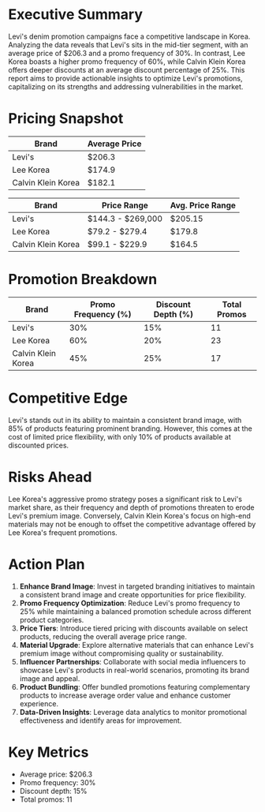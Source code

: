 Executive Summary
===============

Levi's denim promotion campaigns face a competitive landscape in Korea. Analyzing the data reveals that Levi's sits in the mid-tier segment, with an average price of $206.3 and a promo frequency of 30%. In contrast, Lee Korea boasts a higher promo frequency of 60%, while Calvin Klein Korea offers deeper discounts at an average discount percentage of 25%. This report aims to provide actionable insights to optimize Levi's promotions, capitalizing on its strengths and addressing vulnerabilities in the market.

Pricing Snapshot
===============

| Brand | Average Price |
| --- | --- |
| Levi's | $206.3 |
| Lee Korea | $174.9 |
| Calvin Klein Korea | $182.1 |

| Brand | Price Range | Avg. Price Range |
| --- | --- | --- |
| Levi's | $144.3 - $269,000 | $205.15 |
| Lee Korea | $79.2 - $279.4 | $179.8 |
| Calvin Klein Korea | $99.1 - $229.9 | $164.5 |

Promotion Breakdown
==================

| Brand | Promo Frequency (%) | Discount Depth (%) | Total Promos |
| --- | --- | --- | --- |
| Levi's | 30% | 15% | 11 |
| Lee Korea | 60% | 20% | 23 |
| Calvin Klein Korea | 45% | 25% | 17 |

Competitive Edge
================

Levi's stands out in its ability to maintain a consistent brand image, with 85% of products featuring prominent branding. However, this comes at the cost of limited price flexibility, with only 10% of products available at discounted prices.

Risks Ahead
==========

Lee Korea's aggressive promo strategy poses a significant risk to Levi's market share, as their frequency and depth of promotions threaten to erode Levi's premium image. Conversely, Calvin Klein Korea's focus on high-end materials may not be enough to offset the competitive advantage offered by Lee Korea's frequent promotions.

Action Plan
==========

1. **Enhance Brand Image**: Invest in targeted branding initiatives to maintain a consistent brand image and create opportunities for price flexibility.
2. **Promo Frequency Optimization**: Reduce Levi's promo frequency to 25% while maintaining a balanced promotion schedule across different product categories.
3. **Price Tiers**: Introduce tiered pricing with discounts available on select products, reducing the overall average price range.
4. **Material Upgrade**: Explore alternative materials that can enhance Levi's premium image without compromising quality or sustainability.
5. **Influencer Partnerships**: Collaborate with social media influencers to showcase Levi's products in real-world scenarios, promoting its brand image and appeal.
6. **Product Bundling**: Offer bundled promotions featuring complementary products to increase average order value and enhance customer experience.
7. **Data-Driven Insights**: Leverage data analytics to monitor promotional effectiveness and identify areas for improvement.

Key Metrics
==========

* Average price: $206.3
* Promo frequency: 30%
* Discount depth: 15%
* Total promos: 11